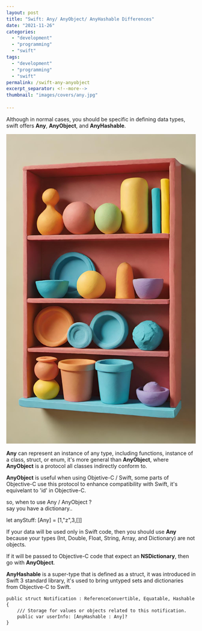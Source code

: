 ```yaml
---
layout: post
title: "Swift: Any/ AnyObject/ AnyHashable Differences"
date: "2021-11-26"
categories: 
  - "development"
  - "programming"
  - "swift"
tags: 
  - "development"
  - "programming"
  - "swift"
permalink: /swift-any-anyobject
excerpt_separator: <!--more-->
thumbnail: "images/covers/any.jpg"

---
```


Although in normal cases, you should be specific in defining data types, swift offers **Any**, **AnyObject**, and **AnyHashable**.  
<!--more-->
![](images/covers/any_full.jpg)

**Any** can represent an instance of any type, including functions, instance of a class, struct, or enum, it's more general than **AnyObject**, where **AnyObject** is a protocol all classes indirectly conform to.  
  
**AnyObject** is useful when using Objetive-C / Swift, some parts of Objective-C use this protocol to enhance compatibility with Swift, it's equivelant to 'id' in Objective-C.  
  
so, when to use Any / AnyObject ?  
say you have a dictionary..  
  
let anyStuff: \[Any\] = \[1,"z",3,\[\]\]  
  
If your data will be used only in Swift code, then you should use **Any** because your types (Int, Double, Float, String, Array, and Dictionary) are not objects.

If it will be passed to Objective-C code that expect an **NSDictionary**, then go with **AnyObject**.

**AnyHashable** is a super-type that is defined as a struct, it was introduced in Swift 3 standard library, it's used to bring untyped sets and dictionaries from Objective-C to Swift.

```
public struct Notification : ReferenceConvertible, Equatable, Hashable {
    /// Storage for values or objects related to this notification.
    public var userInfo: [AnyHashable : Any]?
}
```
